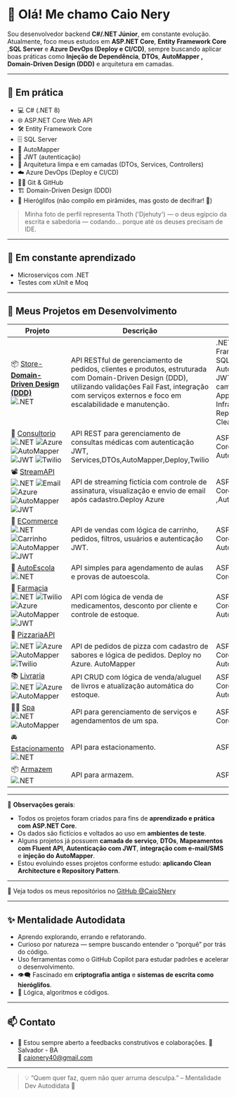 # 👋 Olá! Me chamo Caio Nery

Sou desenvolvedor backend **C#/.NET Júnior**, em constante evolução.  
Atualmente, foco meus estudos em **ASP.NET Core**, **Entity Framework Core** ,**SQL Server** e **Azure DevOps (Deploy e CI/CD)**, sempre buscando aplicar boas práticas como **Injeção de Dependência**, **DTOs**, **AutoMapper** **, Domain-Driven Design (DDD)** e arquitetura em camadas.

---

## 🧠 Em prática

- 💻  C# (.NET 8)
- 🌐 ASP.NET Core Web API
- 🛠️ Entity Framework Core
- 🗄️ SQL Server
- 📍 AutoMapper
- 🔐 JWT (autenticação)
- 🚧 Arquitetura limpa e em camadas (DTOs, Services, Controllers)
- ☁️  Azure DevOps (Deploy e CI/CD)
- 🐱‍💻 Git & GitHub
- 🏗️ Domain-Driven Design (DDD)
- 🐍 Hieróglifos (não compilo em pirâmides, mas gosto de decifrar! 🏺)

> Minha foto de perfil representa Thoth ('Djehuty') — o deus egípcio da escrita e sabedoria — codando... porque até os deuses precisam de IDE.

---

## 🚀 Em constante aprendizado

- Microserviços com .NET
- Testes com xUnit e Moq
---

## 📂 Meus Projetos em Desenvolvimento

| Projeto | Descrição | Tecnologias |
|--------|-----------|-------------|
|📦 [Store-**Domain-Driven Design (DDD)**](https://github.com/CaioSNery/Store-DDD) <br> ![.NET](https://img.shields.io/badge/.NET-8.0-blue) | API RESTful de gerenciamento de pedidos, clientes e produtos, estruturada com Domain-Driven Design (DDD), utilizando validações Fail Fast, integração com serviços externos e foco em escalabilidade e manutenção.  | .NET 8, C#, Entity Framework Core 8, SQL Server, AutoMapper, Flunt, JWT; Arquitetura em camadas: Domain, Application/Services, Infrastructure, API; Repository Pattern, Clean Architecture|
| 🔬 [Consultorio](https://github.com/CaioSNery/Consultorio_API) <br> ![.NET](https://img.shields.io/badge/.NET-8.0-blue)  ![Azure](https://img.shields.io/badge/Deploy-Azure-blueviolet) ![AutoMapper](https://img.shields.io/badge/Mapping-AutoMapper-purple) ![JWT](https://img.shields.io/badge/Auth-JWT-green) ![Twilio](https://img.shields.io/badge/SMS+WhatsApp-Twilio-red) | API REST para gerenciamento de consultas médicas com autenticação JWT, Services,DTOs,AutoMapper,Deploy,Twilio | ASP.NET Core, EF Core, JWT, Azure, AutoMapper, Twilio  |
| 📽️ [StreamAPI](https://github.com/CaioSNery/StreamAPI) <br> ![.NET](https://img.shields.io/badge/.NET-8.0-blue) ![Email](https://img.shields.io/badge/Email-SMTP-informational) ![Azure](https://img.shields.io/badge/Deploy-Azure-blueviolet) ![AutoMapper](https://img.shields.io/badge/Mapping-AutoMapper-purple) ![JWT](https://img.shields.io/badge/Auth-JWT-green) | API de streaming fictícia com controle de assinatura, visualização e envio de email após cadastro.Deploy Azure | ASP.NET Core, EF Core, SMTP, Azure ,AutoMapper , Jwt |
| 🛒 [ECommerce](https://github.com/CaioSNery/ECommerceAPI) <br> ![.NET](https://img.shields.io/badge/.NET-8.0-blue) ![Carrinho](https://img.shields.io/badge/Funcao-Carrinho-brightgreen) ![AutoMapper](https://img.shields.io/badge/Mapping-AutoMapper-purple) ![JWT](https://img.shields.io/badge/Auth-JWT-green)  | API de vendas com lógica de carrinho, pedidos, filtros, usuários e autenticação JWT. | ASP.NET Core, EF Core, LINQ , JWT, AutoMapper |
| 🚗 [AutoEscola](https://github.com/CaioSNery/AgendamentoAutoEscolaProva) <br> ![.NET](https://img.shields.io/badge/.NET-8.0-blue) | API simples para agendamento de aulas e provas de autoescola. | ASP.NET Core, EF Core |
| 💊 [Farmacia](https://github.com/CaioSNery/FarmaciaAPI) <br> ![.NET](https://img.shields.io/badge/.NET-8.0-blue) ![Twilio](https://img.shields.io/badge/SMS-Twilio-red)  ![Azure](https://img.shields.io/badge/Deploy-Azure-blueviolet) ![AutoMapper](https://img.shields.io/badge/Mapping-AutoMapper-purple) ![JWT](https://img.shields.io/badge/Auth-JWT-green) | API com lógica de venda de medicamentos, desconto por cliente e controle de estoque. | ASP.NET Core, EF Core, Twilio, JwT, AutoMapper, Azure |
| 🍕 [PizzariaAPI](https://github.com/CaioSNery/PizzariaAPI) <br> 
![.NET](https://img.shields.io/badge/.NET-8.0-blue) ![Azure](https://img.shields.io/badge/Deploy-Azure-blueviolet) ![AutoMapper](https://img.shields.io/badge/Mapping-AutoMapper-purple) ![Twilio](https://img.shields.io/badge/SMS-Twilio-red)  | API de pedidos de pizza com cadastro de sabores e lógica de pedidos. Deploy no Azure. AutoMapper | ASP.NET Core, EF Core, Azure, AutoMapper , Twilio |
| 📚 [Livraria](https://github.com/CaioSNery/LivrariaAPI) <br> ![.NET](https://img.shields.io/badge/.NET-8.0-blue)  ![Azure](https://img.shields.io/badge/Deploy-Azure-blueviolet) ![AutoMapper](https://img.shields.io/badge/Mapping-AutoMapper-purple)| API CRUD com lógica de venda/aluguel de livros e atualização automática do estoque. | ASP.NET Core, EF Core , Azure, AutoMapper |
| 💆🏻 [Spa](https://github.com/CaioSNery/SpaAPI) <br> ![.NET](https://img.shields.io/badge/.NET-8.0-blue) ![AutoMapper](https://img.shields.io/badge/Mapping-AutoMapper-purple) | API para gerenciamento de serviços e agendamentos de um spa. | ASP.NET Core, EF Core, AutoMapper|
| 🚘 [Estacionamento](https://github.com/CaioSNery/EstacionamentoAPI) <br> ![.NET](https://img.shields.io/badge/.NET-8.0-blue) | API para estacionamento. | ASP.NET Core |
| 📦 [Armazem](https://github.com/CaioSNery/ArmazemAPI) <br> ![.NET](https://img.shields.io/badge/.NET-8.0-blue) | API para armazem.  | ASP.NET Core |



---

📌 **Observações gerais**:

- Todos os projetos foram criados para fins de **aprendizado e prática com ASP.NET Core**.
- Os dados são fictícios e voltados ao uso em **ambientes de teste**.
- Alguns projetos já possuem **camada de serviço**, **DTOs**, **Mapeamentos com Fluent API**, **Autenticação com JWT**, **integração com e-mail/SMS** e **injeção do AutoMapper**.
- Estou evoluindo esses projetos conforme estudo: **aplicando Clean Architecture e Repository Pattern**.

---

🚀 Veja todos os meus repositórios no [GitHub @CaioSNery](https://github.com/CaioSNery)


---
## ✨ Mentalidade Autodidata

- Aprendo explorando, errando e refatorando.
- Curioso por natureza — sempre buscando entender o “porquê” por trás do código.
- Uso ferramentas como o GitHub Copilot para estudar padrões e acelerar o desenvolvimento.
- 👁️‍🗨️ Fascinado em **criptografia antiga** e **sistemas de escrita como hieróglifos**.
- 🧠 Lógica, algoritmos e códigos.


---

## 📫 Contato

- 💬 Estou sempre aberto a feedbacks construtivos e colaborações.
📍 Salvador - BA  
📧 caionery40@gmail.com


---

> 💡 “Quem quer faz, quem não quer arruma desculpa.” – Mentalidade Dev Autodidata 🚀
